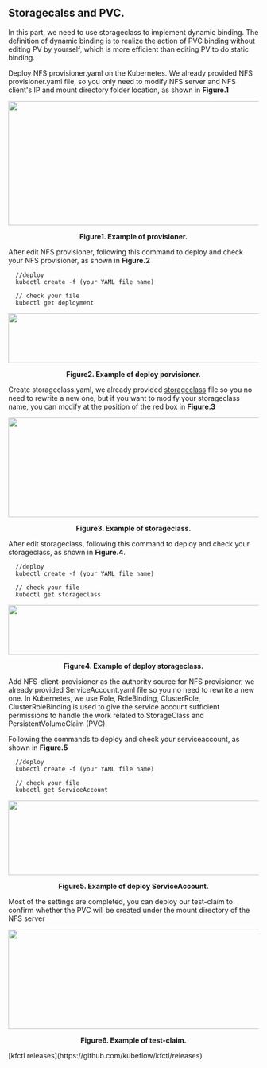 ## Storagecalss and PVC.
In this part, we need to use storageclass to implement dynamic binding. The definition of dynamic binding is to realize the action of PVC binding without editing PV by yourself, which is more efficient than editing PV to do static binding.
  
Deploy NFS provisioner.yaml on the Kubernetes. We already provided NFS provisioner.yaml file, so you only need to modify NFS server and NFS client's IP and mount directory folder location, as shown in **Figure.1**
<div align=center><img width="650" height="250" src="https://user-images.githubusercontent.com/51089749/137686605-471c8cc2-7c8f-4e62-8964-145bcdbfeb92.png"/></div>
<p align ="center"> <b>Figure1. Example of provisioner.</b></p>
  
  
After edit NFS provisioner, following this command to deploy and check your NFS provisioner, as shown in **Figure.2**
```commandline
  //deploy
  kubectl create -f (your YAML file name)
  
  // check your file
  kubectl get deployment
```
<div align=center><img width="850" height="100" src="https://user-images.githubusercontent.com/51089749/137687897-69860a6a-74ac-4daf-949a-8ab54d478ad3.png"/></div>
<p align ="center"> <b>Figure2. Example of deploy porvisioner.</b></p>
  
Create storageclass.yaml, we already provided [storageclass](https://github.com/mike0355/k8s-facenet-distributed-training/blob/main/NFS-setting/class.yaml) file so you no need to rewrite a new one, but if you want to modify your storageclass name, you can modify at the position of the red box in **Figure.3**
<div align=center><img width="850" height="200" src="https://user-images.githubusercontent.com/51089749/137688313-4aed0b1b-b46c-450e-bc14-fcceb552a130.png"/></div>
<p align ="center"> <b>Figure3. Example of storageclass.</b></p>
  
After edit storageclass, following this command to deploy and check your storageclass, as shown in **Figure.4**.
```commandline
  //deploy
  kubectl create -f (your YAML file name)
  
  // check your file
  kubectl get storageclass
```
<div align=center><img width="850" height="100" src="https://user-images.githubusercontent.com/51089749/137689385-1de834bb-5e4d-4acc-8115-a0287f151df9.png"/></div>
<p align ="center"> <b>Figure4. Example of deploy storageclass.</b></p>

Add NFS-client-provisioner as the authority source for NFS provisioner, we already provided ServiceAccount.yaml file so you no need to rewrite a new one. In Kubernetes, we use Role, RoleBinding, ClusterRole, ClusterRoleBinding is used to give the service account sufficient permissions to handle the work related to StorageClass and PersistentVolumeClaim (PVC).
  
Following the commands to deploy and check your serviceaccount, as shown in **Figure.5**
```commandline
  //deploy
  kubectl create -f (your YAML file name)
  
  // check your file
  kubectl get ServiceAccount
```
<div align=center><img width="850" height="150" src="https://user-images.githubusercontent.com/51089749/137692316-710a4f42-b00b-4a08-a852-89c3918dc5e3.png"/></div>
<p align ="center"> <b>Figure5. Example of deploy ServiceAccount.</b></p>
  
Most of the settings are completed, you can deploy our test-claim to confirm whether the PVC will be created under the mount directory of the NFS server

<div align=center><img width="850" height=200" src="https://user-images.githubusercontent.com/51089749/137693565-39f139c6-9d41-4e28-b9d4-b4a0f2301874.png"/></div>
<p align ="center"> <b>Figure6. Example of test-claim.</b></p>
[kfctl releases](https://github.com/kubeflow/kfctl/releases)

